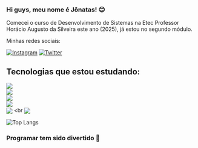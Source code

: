 ### Hi guys, meu nome é Jônatas! 😊
<p>Comecei o curso de Desenvolvimento de Sistemas na Etec Professor Horácio Augusto da Silveira este ano (2025), já estou no segundo módulo.</p>
<p>Minhas redes sociais:</p>

[![Instagram](https://img.shields.io/badge/Instagram-E4405F?style=for-the-badge&logo=instagram&logoColor=white)](https://www.instagram.com/jonatasolixd/)
[![Twitter](https://img.shields.io/badge/Twitter-000000?style=for-the-badge&logo=x&logoColor=white)](https://x.com/JonatasoliXD)

## Tecnologias que estou estudando:

<img align="center" src="https://img.shields.io/badge/JavaScript-fde910"> <br> <img align="center" src="https://img.shields.io/badge/C Sharp-9179e4"> <br>
<img align="center" src="https://img.shields.io/badge/HTML-ffae00"> <br> <img align="center" src="https://img.shields.io/badge/Java-eD8b00"> <br>
<img align="center" src="https://img.shields.io/badge/CSS-1919e6"> <br <img align="center" src="https://img.shields.io/badge/SQL-00ff00">

![Top Langs](https://github-readme-stats.vercel.app/api/top-langs/?username=Jolimenezes&layout=compact&theme=tokyonight&locale=pt-br)

### Programar tem sido divertido 🤠


<!--
**Jolimenezes/Jolimenezes** is a ✨ _special_ ✨ repository because its `README.md` (this file) appears on your GitHub profile.

Here are some ideas to get you started:

- 🔭 I’m currently working on ...
- 🌱 I’m currently learning ...
- 👯 I’m looking to collaborate on ...
- 🤔 I’m looking for help with ...
- 💬 Ask me about ...
- 📫 How to reach me: ...
- 😄 Pronouns: ...
- ⚡ Fun fact: ...
-->
